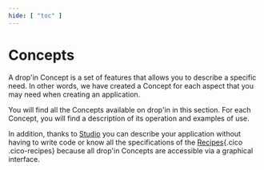 ```yaml
---
hide: [ "toc" ]
---
```

# Concepts

A drop'in Concept is a set of features that allows you to describe a specific need. In other words, we have created a Concept for each aspect that you may need when creating an application.

You will find all the Concepts available on drop'in in this section. For each Concept, you will find a description of its operation and examples of use.

In addition, thanks to [Studio](/cloud/studio/) you can describe your application without having to write code or know all the specifications of the [Recipes](/en/concepts/recipes/){.cico .cico-recipes} because all drop'in Concepts are accessible via a graphical interface.
